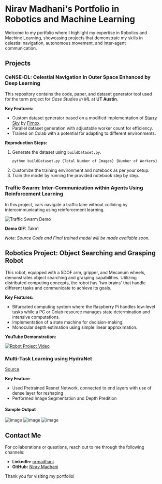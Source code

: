 # Nirav Madhani's Portfolio in Robotics and Machine Learning

Welcome to my portfolio where I highlight my expertise in Robotics and Machine Learning, showcasing projects that demonstrate my skills in celestial navigation, autonomous movement, and inter-agent communication.

## Projects

### CeNSE-DL: Celestial Navigation in Outer Space Enhanced by Deep Learning
This repository contains the code, paper, and dataset generator tool used for the term project for *Case Studies in ML* at **UT Austin**.

**Key Features:**
- Custom dataset generator based on a modified implementation of [Starry Sky](https://github.com/Firnox/StarrySky) by [Firnox](https://github.com/Firnox).
- Parallel dataset generation with adjustable worker count for efficiency.
- Trained on Colab with a potential for adapting to different environments.

**Reproduction Steps:**
1. Generate the dataset using `buildDataset.py`.
    ```python
    python buildDataset.py {Total Number of Images} {Number of Workers}
    ```
2. Customize the training environment and notebook as per your setup.
3. Train the model by running the provided notebook step by step.

### Traffic Swarm: Inter-Communication within Agents Using Reinforcement Learning
In this project, cars navigate a traffic lane without colliding by intercommunicating using reinforcement learning.

![Traffic Swarm Demo](https://user-images.githubusercontent.com/77914957/158375965-51e6d75a-fb06-488b-93f3-51f2e991cc53.gif)

**Demo GIF:** Take1

_Note: Source Code and Final trained model will be made available soon._

## Robotics Project: Object Searching and Grasping Robot
This robot, equipped with a 5DOF arm, gripper, and Mecanum wheels, demonstrates object searching and grasping capabilities. Utilizing distributed computing concepts, the robot has 'two brains' that handle different tasks and communicate to achieve its goals.

**Key Features:**
- Bifurcated computing system where the Raspberry Pi handles low-level tasks while a PC or Colab resource manages state determination and intensive computations.
- Implementation of a state machine for decision-making.
- Monocular depth estimation using simple linear approximation.

**YouTube Demonstration:**


[![Robot Project Video](https://img.youtube.com/vi/rHJ69zlpGIQ/0.jpg)](https://www.youtube.com/watch?v=rHJ69zlpGIQ "Robot Project Video - Click to Watch!")

### Multi-Task Learning using HydraNet

[Source](https://gist.github.com/Nirav-Madhani/641f083f05b39dd83d4dd3664275ba3f)

**Key Feature**
- Used Pretrained Resnet Network, connected to end layers with use of dense layer for reshaping
- Performed Image Segmentation and Depth Predition

#### Sample Output

![image](https://github.com/Nirav-Madhani/Nirav-Madhani/assets/77914957/dcef92e1-b258-4efa-be7f-268a1eca7419)
![image](https://github.com/Nirav-Madhani/Nirav-Madhani/assets/77914957/9dd82ec4-9a2f-4dd6-ba16-c0e5b5678b6c)
![image](https://github.com/Nirav-Madhani/Nirav-Madhani/assets/77914957/ec6955b6-0778-4801-82d3-b649289c1424)



## Contact Me
For collaborations or questions, reach out to me through the following channels:

- **LinkedIn:** [nrmadhani](https://www.linkedin.com/in/nrmadhani/)
- **GitHub:** [Nirav Madhani](https://github.com/Nirav-Madhani)

Thank you for visiting my portfolio!
